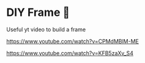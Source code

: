 # DIY Frame 🔩

Useful yt video to build a frame

https://www.youtube.com/watch?v=CPMdMBlM-ME

https://www.youtube.com/watch?v=KFB5zaXv_S4